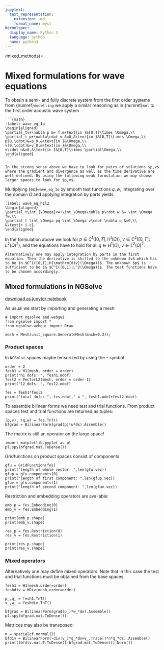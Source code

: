 ```yaml
---
jupytext:
  text_representation:
    extension: .md
    format_name: myst
kernelspec:
  display_name: Python 3
  language: python
  name: python3
---
```


(mixed_methods)=
# Mixed formulations for wave equations

To obtain a semi- and fully discrete system from the first order systems from {numref}`modelling` we apply a similar reasoning as in {numref}`mol` to the first order acoustic wave system
````{card}
```{math}
:label: wave_eq_1o
\begin{aligned}
\partial_tv+\nabla p &= f,&\text{in }&[0,T]\times \Omega,\\
\partial_t p+\nabla\cdot v &=0,&\text{in }&[0,T]\times \Omega,\\
p(0,\cdot)&=p_0,&\text{in }&\Omega,\\
v(0,\cdot)&=v_0,&\text{in }&\Omega,\\
v\cdot n&=0,&\text{in }&[0,T]\times \partial\Omega,\\
\end{aligned}
```
````
```{prf:remark}
In the strong sense above we have to look for pairs of solutions $p,v$ where the gradient and divergence as well as the time derivative are well-defined. By using the following weak formulation we may choose larger spaces to look for $p,v$.
```

Multiplying {eq}`wave_eq_1o` by smooth test functions $q,w$, integrating over the domain $\Omega$ and applying integration by parts yields
```{math}
:label: wave_eq_h1l2
\begin{aligned}
\partial_t\int_{\Omega}vw+\int_\Omega\nabla p\cdot w &= \int_\Omega fw,\\
\partial_t \int_\Omega pq-\int_\Omega v\cdot \nabla q &=0,\\
&\text{+ i.c}.
\end{aligned}
```
In the formulation above we look for $p\in C^1([0,T];H^1(\Omega))$, $v\in C^2([0,T];L^2(\Omega)^2)$, and the equations have to hold for all $q\in H^1(\Omega)$, $v\in L^2(\Omega)^2$.
```{prf:remark}
Alternatively one may apply integration by parts in the first equation. Then the derivative is shifted to the unknown $v$ which has to be in $C^1([0,T];H(\mathrm{div}(\Omega))$. The unknown $p$ is sufficient to be in $C^1([0,1];L^2(\Omega))$. The test functions have to be chosen accordingly.
```

## Mixed formulations in NGSolve
[download as jupyter notebook](https://markuswess.github.io/waves/_sources/time-integarion/mixed_methods_py.ipynb)

As usual we start by importing and generating a mesh

```{code-cell} ipython
# import ngsolve and webgui
from ngsolve import *
from ngsolve.webgui import Draw

mesh = Mesh(unit_square.GenerateMesh(maxh=0.3));
```
### Product spaces
In `NGSolve` spaces maybe tensorized by using the `*` symbol

```{code-cell} ipython
order = 2
fesh1 = H1(mesh, order = order)
print("h1 dofs: ", fesh1.ndof)
fesl2 = VectorL2(mesh, order = order-1)
print("l2 dofs: ", fesl2.ndof)

fes = fesh1*fesl2
print("total dofs: ", fes.ndof," = ", fesh1.ndof+fesl2.ndof)
```
To assemble bilinear forms we need test and trial functions. From product spaces test and trial functions are returned as tuples:

```{code-cell} ipython
(p,v), (q,w) = fes.TnT()
bfgrad = BilinearForm(grad(p)*w*dx).Assemble()
```
The matrix is still an operator on the large space!
```{code-cell} ipython
import matplotlib.pyplot as pl
pl.spy(bfgrad.mat.ToDense())
```
Gridfunctions on product spaces consist of components
```{code-cell} ipython
gfu = GridFunction(fes)
print("length of whole vector: ",len(gfu.vec))
gfup = gfu.components[0]
print("length of first component: ",len(gfup.vec))
gfuv = gfu.components[1]
print("length of second component: ",len(gfuv.vec))
```
Restriction and embedding operators are available:
```{code-cell} ipython
emb_p = fes.Embedding(0)
emb_v = fes.Embedding(1)

print(emb_p.shape)
print(emb_v.shape)

res_p = fes.Restriction(0)
res_v = fes.Restriction(1)

print(res_p.shape)
print(res_v.shape)
```
### Mixed operators

Alternatively one may define mixed operators. Note that in this case the test and trial functions must be obtained from the base spaces.
```{code-cell} ipython
fesh1 = H1(mesh,order=order)
feshdiv = HDiv(mesh,order=order)

p_,q_ = fesh1.TnT()
v_,w_ = feshdiv.TnT()

bfgrad = BilinearForm(grad(p_)*w_*dx).Assemble()
pl.spy(bfgrad.mat.ToDense())
```
Matrices may also be transposed:
```{code-cell} ipython
n = specialcf.normal(2)
bfdiv = BilinearForm(-div(v_)*q_*dx+v_.Trace()*n*q_*ds).Assemble()
print((bfdiv.mat.T.ToDense()-bfgrad.mat.ToDense()).Norm())
```
